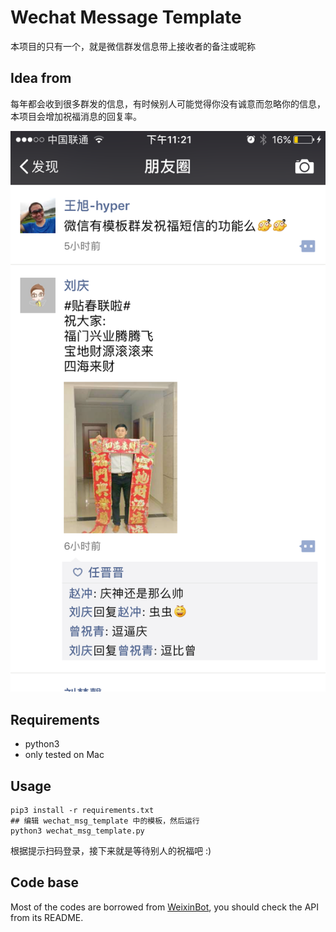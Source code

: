 # Wechat Message Template

本项目的只有一个，就是微信群发信息带上接收者的备注或昵称

## Idea from

每年都会收到很多群发的信息，有时候别人可能觉得你没有诚意而忽略你的信息，本项目会增加祝福消息的回复率。

![Wechat templete idea from](imgs/wechat_template_idea_from.png)

## Requirements

* python3
* only tested on Mac

## Usage

```
pip3 install -r requirements.txt
## 编辑 wechat_msg_template 中的模板，然后运行
python3 wechat_msg_template.py
```

根据提示扫码登录，接下来就是等待别人的祝福吧 :)

## Code base

Most of the codes are borrowed from [WeixinBot](https://github.com/Urinx/WeixinBot), you should check the API from its README.
